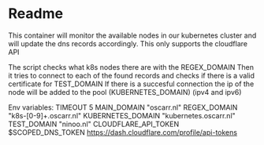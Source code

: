 # Readme

This container will monitor the available nodes in our kubernetes cluster and will update the dns records accordingly.
This only supports the cloudflare API

The script checks what k8s nodes there are with the REGEX_DOMAIN
Then it tries to connect to each of the found records and checks if there is a valid certificate for TEST_DOMAIN
If there is a succesful connection the ip of the node will be added to the pool (KUBERNETES_DOMAIN) (ipv4 and ipv6)

Env variables:
TIMEOUT 5
MAIN_DOMAIN "oscarr.nl"
REGEX_DOMAIN "k8s-[0-9]+\.oscarr\.nl"
KUBERNETES_DOMAIN "kubernetes.oscarr.nl"
TEST_DOMAIN "ninoo.nl"
CLOUDFLARE_API_TOKEN $SCOPED_DNS_TOKEN
https://dash.cloudflare.com/profile/api-tokens
